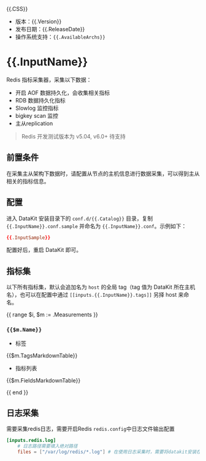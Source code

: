 {{.CSS}}

- 版本：{{.Version}}
- 发布日期：{{.ReleaseDate}}
- 操作系统支持：`{{.AvailableArchs}}`

# {{.InputName}}

Redis 指标采集器，采集以下数据：

- 开启 AOF 数据持久化，会收集相关指标
- RDB 数据持久化指标
- Slowlog 监控指标
- bigkey scan 监控
- 主从replication

> Redis 开发测试版本为 v5.04, v6.0+ 待支持

## 前置条件

在采集主从架构下数据时，请配置从节点的主机信息进行数据采集，可以得到主从相关的指标信息。

## 配置

进入 DataKit 安装目录下的 `conf.d/{{.Catalog}}` 目录，复制 `{{.InputName}}.conf.sample` 并命名为 `{{.InputName}}.conf`。示例如下：

```toml
{{.InputSample}}
```

配置好后，重启 DataKit 即可。

## 指标集

以下所有指标集，默认会追加名为 `host` 的全局 tag（tag 值为 DataKit 所在主机名），也可以在配置中通过 `[[inputs.{{.InputName}}.tags]]` 另择 host 来命名。

{{ range $i, $m := .Measurements }}

### `{{$m.Name}}`

-  标签

{{$m.TagsMarkdownTable}}

- 指标列表

{{$m.FieldsMarkdownTable}}

{{ end }}

## 日志采集
需要采集redis日志，需要开启Redis `redis.config`中日志文件输出配置

```toml
[inputs.redis.log]
    # 日志路径需要填入绝对路径
    files = ["/var/log/redis/*.log"] # 在使用日志采集时，需要将datakit安装在redis服务同一台主机中，或使用其它方式将日志挂载到外部系统中
```
